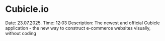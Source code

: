 # Cubicle.io
Date: 23.07.2025. Time: 12:03
Description: The newest and official Cubicle application - the new way to construct e-commerce websites visually, without coding